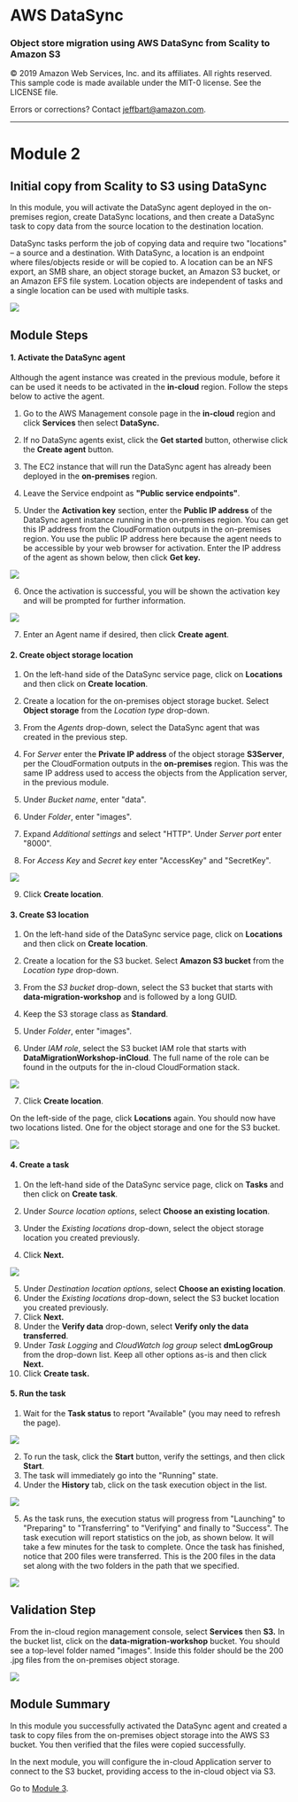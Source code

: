 # **AWS DataSync**

### Object store migration using AWS DataSync from Scality to Amazon S3

© 2019 Amazon Web Services, Inc. and its affiliates. All rights reserved.
This sample code is made available under the MIT-0 license. See the LICENSE file.

Errors or corrections? Contact [jeffbart@amazon.com](mailto:jeffbart@amazon.com).

---

# Module 2
## Initial copy from Scality to S3 using DataSync

In this module, you will activate the DataSync agent deployed in the on-premises region, create DataSync locations, and then create a DataSync task to copy data from the source location to the destination location.

DataSync tasks perform the job of copying data and require two &quot;locations&quot; – a source and a destination.  With DataSync, a location is an endpoint where files/objects reside or will be copied to.  A location can be an NFS export, an SMB share, an object storage bucket, an Amazon S3 bucket, or an Amazon EFS file system.  Location objects are independent of tasks and a single location can be used with multiple tasks.

![](../images/mod2arch.png)

## Module Steps

#### 1. Activate the DataSync agent

Although the agent instance was created in the previous module, before it can be used it needs to be activated in the **in-cloud** region.  Follow the steps below to active the agent.

1. Go to the AWS Management console page in the **in-cloud** region and click  **Services**  then select  **DataSync.**
2. If no DataSync agents exist, click the **Get started** button, otherwise click the **Create agent** button.
3. The EC2 instance that will run the DataSync agent has already been deployed in the **on-premises** region.
4. Leave the Service endpoint as **"Public service endpoints"**.

5. Under the **Activation key** section, enter the **Public IP address** of the DataSync agent instance running in the on-premises region.  You can get this IP address from the CloudFormation outputs in the on-premises region.  You use the public IP address here because the agent needs to be accessible by your web browser for activation.  Enter the IP address of the agent as shown below, then click **Get key.**

  ![](../images/mod2ds1.png)

6. Once the activation is successful, you will be shown the activation key and will be prompted for further information.

  ![](../images/mod2ds2.png)

7. Enter an Agent name if desired, then click **Create agent**.

#### 2. Create object storage location

1. On the left-hand side of the DataSync service page, click on **Locations** and then click on **Create location**.

2. Create a location for the on-premises object storage bucket.  Select **Object storage** from the _Location type_ drop-down.
3. From the _Agents_ drop-down, select the DataSync agent that was created in the previous step.
4. For _Server_ enter the **Private IP address** of the object storage **S3Server**, per the CloudFormation outputs in the **on-premises** region.  This was the same IP address used to access the objects from the Application server, in the previous module.
5. Under _Bucket name_, enter &quot;data&quot;.
6. Under _Folder_, enter &quot;images&quot;. 
7. Expand _Additional settings_ and select &quot;HTTP&quot;. Under _Server port_ enter &quot;8000&quot;.
8. For _Access Key_ and _Secret key_ enter &quot;AccessKey&quot; and &quot;SecretKey&quot;.

  ![](../images/mod2ds3.png)

9. Click **Create location**.

#### 3. Create S3 location

1. On the left-hand side of the DataSync service page, click on **Locations** and then click on **Create location**.

2. Create a location for the S3 bucket.  Select **Amazon S3 bucket** from the _Location type_ drop-down.
3. From the _S3 bucket_ drop-down, select the S3 bucket that starts with **data-migration-workshop** and is followed by a long GUID.
4. Keep the S3 storage class as **Standard**.
5. Under _Folder_, enter &quot;images&quot;. 
6. Under _IAM role_, select the S3 bucket IAM role that starts with **DataMigrationWorkshop-inCloud**.  The full name of the role can be found in the outputs for the in-cloud CloudFormation stack.

  ![](../images/mod2ds4.png)

7. Click **Create location**.

On the left-side of the page, click **Locations** again.  You should now have two locations listed.  One for the object storage and one for the S3 bucket.

![](../images/mod2ds5.png)

#### 4. Create a task

1. On the left-hand side of the DataSync service page, click on **Tasks** and then click on **Create task**.

2. Under _Source location options_, select **Choose an existing location**.
3. Under the _Existing locations_ drop-down, select the object storage location you created previously.
4. Click **Next.**

  ![](../images/mod2ds6.png)

5. Under _Destination location options_, select **Choose an existing location**.
6. Under the _Existing locations_ drop-down, select the S3 bucket location you created previously.
7. Click **Next.**
8. Under the **Verify data** drop-down, select **Verify only the data transferred**. 
9. Under _Task Logging_ and _CloudWatch log group_ select **dmLogGroup** from the drop-down list. Keep all other options as-is and then click **Next.**
10. Click **Create task.**

#### 5. Run the task

1. Wait for the **Task status** to report &quot;Available&quot; (you may need to refresh the page).

  ![](../images/mod2ds7.png)

2. To run the task, click the **Start** button, verify the settings, and then click **Start**.
3. The task will immediately go into the &quot;Running&quot; state.
4. Under the **History** tab, click on the task execution object in the list.

  ![](../images/mod2ds8.png)

5. As the task runs, the execution status will progress from &quot;Launching&quot; to &quot;Preparing&quot; to &quot;Transferring&quot; to &quot;Verifying&quot; and finally to &quot;Success&quot;.  The task execution will report statistics on the job, as shown below.  It will take a few minutes for the task to complete.  Once the task has finished, notice that 200 files were transferred.  This is the 200 files in the data set along with the two folders in the path that we specified.

  ![](../images/mod2ds9.png)

## Validation Step

From the in-cloud region management console, select **Services** then **S3.**  In the bucket list, click on the **data-migration-workshop** bucket.  You should see a top-level folder named &quot;images&quot;. Inside this folder should be the 200 .jpg files from the on-premises object storage.

![](../images/mod2validate.png)

## Module Summary

In this module you successfully activated the DataSync agent and created a task to copy files from the on-premises object storage into the AWS S3 bucket.  You then verified that the files were copied successfully.

In the next module, you will configure the in-cloud Application server to connect to the S3 bucket, providing access to the in-cloud object via S3.

Go to [Module 3](../module3/).
